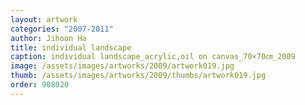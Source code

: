 ```yaml
---
layout: artwork
categories: "2007-2011"
author: Jihoon Ha
title: individual landscape
caption: individual landscape_acrylic,oil on canvas_70×70㎝_2009
image: /assets/images/artworks/2009/artwork019.jpg
thumb: /assets/images/artworks/2009/thumbs/artwork019.jpg
order: 908020
---
```

